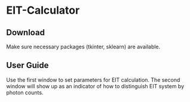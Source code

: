 # EIT-Calculator

## Download

Make sure necessary packages (tkinter, sklearn) are available.

## User Guide

Use the first window to set parameters for EIT calculation. The second window will show up as an indicator of how to distinguish EIT system by photon counts.
